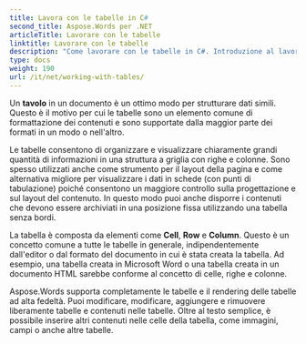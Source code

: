 ```yaml
---
title: Lavora con le tabelle in C#
second_title: Aspose.Words per .NET
articleTitle: Lavorare con le tabelle
linktitle: Lavorare con le tabelle
description: "Come lavorare con le tabelle in C#. Introduzione al lavoro con le tabelle e ai concetti di nodo tabella in Aspose.Words per .NET."
type: docs
weight: 190
url: /it/net/working-with-tables/
---
```


Un **tavolo** in un documento è un ottimo modo per strutturare dati simili. Questo è il motivo per cui le tabelle sono un elemento comune di formattazione dei contenuti e sono supportate dalla maggior parte dei formati in un modo o nell'altro.

Le tabelle consentono di organizzare e visualizzare chiaramente grandi quantità di informazioni in una struttura a griglia con righe e colonne. Sono spesso utilizzati anche come strumento per il layout della pagina e come alternativa migliore per visualizzare i dati in schede (con punti di tabulazione) poiché consentono un maggiore controllo sulla progettazione e sul layout del contenuto. In questo modo puoi anche disporre i contenuti che devono essere archiviati in una posizione fissa utilizzando una tabella senza bordi.

La tabella è composta da elementi come **Cell**, **Row** e **Column**. Questo è un concetto comune a tutte le tabelle in generale, indipendentemente dall'editor o dal formato del documento in cui è stata creata la tabella. Ad esempio, una tabella creata in Microsoft Word o una tabella creata in un documento HTML sarebbe conforme al concetto di celle, righe e colonne.

Aspose.Words supporta completamente le tabelle e il rendering delle tabelle ad alta fedeltà. Puoi modificare, modificare, aggiungere e rimuovere liberamente tabelle e contenuti nelle tabelle. Oltre al testo semplice, è possibile inserire altri contenuti nelle celle della tabella, come immagini, campi o anche altre tabelle.